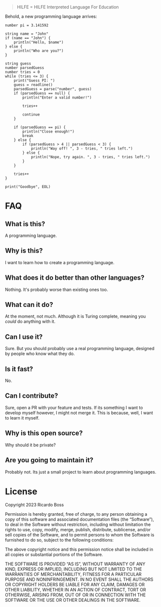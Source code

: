 ﻿> HILFE = HILFE Interpreted Language For Education

Behold, a new programming language arrives:

```
number pi = 3.141592

string name = "John"
if (name == "John") {
    println("Hello, $name")
} else {
    println("Who are you?")
}

string guess
number parsedGuess
number tries = 0
while (tries <= 3) {
    print("Guess PI: ")
    guess = readline()
    parsedGuess = parse("number", guess)
    if (parsedGuess == null) {
        println("Enter a valid number!")

        tries++

        continue
    }

    if (parsedGuess == pi) {
        println("Close enough!")
        break
    } else {
        if (parsedGuess > 4 || parsedGuess < 3) {
            println("Way off! ", 3 - tries, " tries left.")
        } else {
            println("Nope, try again. ", 3 - tries, " tries left.")
        }
    }

    tries++
}

print("Goodbye", EOL)

```

# FAQ

## What is this?

A programming language.

## Why is this?

I want to learn how to create a programming language.

## What does it do better than other languages?

Nothing. It's probably worse than existing ones too.

## What can it do?

At the moment, not much. Although it is Turing complete, meaning you _could_ do anything with it.

## Can I use it?

Sure. But you should probably use a real programming language, designed by people who know what they do.

## Is it fast?

No.

## Can I contribute?

Sure, open a PR with your feature and tests.
If its something I want to develop myself however, I might not merge it.
This is because, well, I want to learn it myself.

## Why is this open source?

Why should it be private?

## Are you going to maintain it?

Probably not. Its just a small project to learn about programming languages.

# License

Copyright 2023 Ricardo Boss

Permission is hereby granted, free of charge, to any person obtaining a copy of this software and associated documentation files (the “Software”), to deal in the Software without restriction, including without limitation the rights to use, copy, modify, merge, publish, distribute, sublicense, and/or sell copies of the Software, and to permit persons to whom the Software is furnished to do so, subject to the following conditions:

The above copyright notice and this permission notice shall be included in all copies or substantial portions of the Software.

THE SOFTWARE IS PROVIDED “AS IS”, WITHOUT WARRANTY OF ANY KIND, EXPRESS OR IMPLIED, INCLUDING BUT NOT LIMITED TO THE WARRANTIES OF MERCHANTABILITY, FITNESS FOR A PARTICULAR PURPOSE AND NONINFRINGEMENT. IN NO EVENT SHALL THE AUTHORS OR COPYRIGHT HOLDERS BE LIABLE FOR ANY CLAIM, DAMAGES OR OTHER LIABILITY, WHETHER IN AN ACTION OF CONTRACT, TORT OR OTHERWISE, ARISING FROM, OUT OF OR IN CONNECTION WITH THE SOFTWARE OR THE USE OR OTHER DEALINGS IN THE SOFTWARE.


